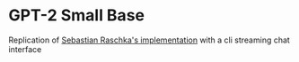 # GPT-2 Small Base

Replication of [Sebastian Raschka's implementation](https://github.com/rasbt/LLMs-from-scratch) with a cli streaming chat interface
